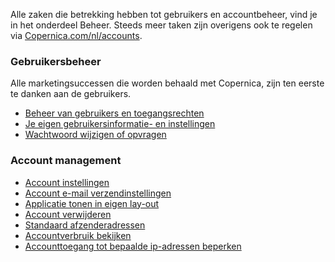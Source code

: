 Alle zaken die betrekking hebben tot gebruikers en accountbeheer, vind
je in het onderdeel Beheer. Steeds meer taken zijn overigens ook te
regelen via
[Copernica.com/nl/accounts](http://www.copernica.com/nl/accounts).

### Gebruikersbeheer

Alle marketingsuccessen die worden behaald met Copernica, zijn ten
eerste te danken aan de gebruikers.

-   [Beheer van gebruikers en
    toegangsrechten](http://www.copernica.com/nl/ondersteuning/beheer-van-gebruikers-en-toegangsrechten)
-   [Je eigen gebruikersinformatie- en
    instellingen](http://www.copernica.com/nl/ondersteuning/je-eigen-gegevens-wijzigen)
-   [Wachtwoord wijzigen of
    opvragen](http://www.copernica.com/nl/ondersteuning/wachtwoord-wijzigen-of-opvragen)

### Account management

-   [Account
    instellingen](http://www.copernica.com/nl/ondersteuning/account-instellingen-wijzigen)
-   [Account e-mail
    verzendinstellingen](http://www.copernica.com/nl/ondersteuning/e-mail-verzendinstellingen)
-   [Applicatie tonen in eigen
    lay-out](http://www.copernica.com/nl/ondersteuning/applicatie-tonen-in-eigen-layout)
-   [Account
    verwijderen](http://www.copernica.com/nl/ondersteuning/account-verwijderen)
-   [Standaard
    afzenderadressen](http://www.copernica.com/nl/ondersteuning/standaard-afzenderadressen)
-   [Accountverbruik
    bekijken](http://www.copernica.com/nl/ondersteuning/accountverbruik-bekijken)
-   [Accounttoegang tot bepaalde ip-adressen
    beperken](http://www.copernica.com/nl/ondersteuning/accounttoegang-tot-bepaalde-ip-adressen-beperken)

